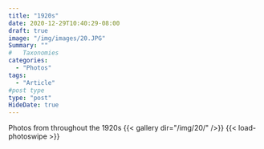 ```yaml
---
title: "1920s"
date: 2020-12-29T10:40:29-08:00
draft: true
image: "/img/images/20.JPG"
Summary: ""
#   Taxonomies
categories:
  - "Photos"
tags:
  - "Article"
#post type
type: "post"
HideDate: true
---
```


Photos from throughout the 1920s
{{< gallery dir="/img/20/" />}} {{< load-photoswipe >}}
